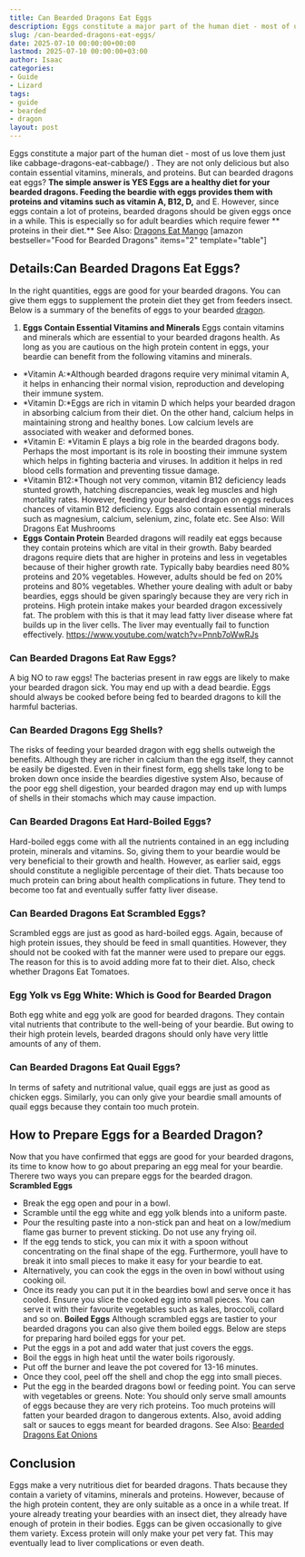 ```yaml
---
title: Can Bearded Dragons Eat Eggs
description: Eggs constitute a major part of the human diet - most of us love them just like cabbage-dragons-eat-cabbage . They are not only delicious but also contain...
slug: /can-bearded-dragons-eat-eggs/
date: 2025-07-10 00:00:00+00:00
lastmod: 2025-07-10 00:00:00+03:00
author: Isaac
categories:
- Guide
- Lizard
tags:
- guide
- bearded
- dragon
layout: post
---
```

Eggs constitute a major part of the human diet - most of us love them just like
cabbage-dragons-eat-cabbage/)
. They are not only delicious but also contain essential vitamins, minerals, and proteins. But can bearded dragons eat eggs?
**The simple answer is YES  Eggs are a healthy diet for your bearded dragons. Feeding the beardie with eggs provides them with proteins and vitamins such as vitamin A, B12, D,**
and E. However, since eggs contain a lot of proteins, bearded dragons should be given eggs once in a while. This is especially so for adult beardies which require fewer
** proteins in their diet.**
See Also:
[Dragons Eat Mango](https://pestpolicy.com/can-bearded-dragons-eat-mango/)
[amazon bestseller="Food for Bearded Dragons" items="2" template="table"]
## Details:**Can Bearded Dragons Eat Eggs?**
In the right quantities, eggs are good for your bearded dragons. You can give them eggs to supplement the protein diet they get from feeders insect. Below is a summary of the benefits of eggs to your bearded [dragon](https://pestpolicy.com/can-bearded-dragons-eat-bananas/).
1. **Eggs Contain Essential Vitamins and Minerals**
Eggs contain vitamins and minerals which are essential to your bearded dragons health. As long as you are cautious on the high protein content in eggs, your beardie can benefit from the following vitamins and minerals.
- *Vitamin A:*Although bearded dragons require very minimal vitamin A, it helps in enhancing their normal vision, reproduction and developing their immune system.
- *Vitamin D:*Eggs are rich in vitamin D which helps your bearded dragon in absorbing calcium from their diet. On the other hand, calcium helps in maintaining strong and healthy bones. Low calcium levels are associated with weaker and deformed bones.
- *Vitamin E: *Vitamin E plays a big role in the bearded dragons body. Perhaps the most important is its role in boosting their immune system which helps in fighting bacteria and viruses. In addition it helps in red blood cells formation and preventing tissue damage.
- *Vitamin B12:*Though not very common, vitamin B12 deficiency leads stunted growth, hatching discrepancies, weak leg muscles and high mortality rates. However, feeding your bearded dragon on eggs reduces chances of vitamin B12 deficiency.
Eggs also contain essential minerals such as magnesium, calcium, selenium, zinc, folate etc.
See Also:
Will Dragons Eat Mushrooms
- **Eggs Contain Protein**
Bearded dragons will readily eat eggs because they contain proteins which are vital in their growth. Baby bearded dragons require diets that are higher in proteins and less in vegetables because of their higher growth rate. Typically baby beardies need 80% proteins and 20% vegetables.
However, adults should be fed on 20% proteins and 80% vegetables. Whether youre dealing with adult or baby beardies, eggs should be given sparingly because they are very rich in proteins.
High protein intake makes your bearded dragon excessively fat. The problem with this is that it may lead fatty liver disease where fat builds up in the liver cells. The liver may eventually fail to function effectively.
https://www.youtube.com/watch?v=Pnnb7oWwRJs
### **Can Bearded Dragons Eat Raw Eggs?**
A big NO to raw eggs! The bacterias present in raw eggs are likely to make your bearded dragon sick. You may end up with a dead beardie.
Eggs should always be cooked before being fed to bearded dragons to kill the harmful bacterias.
### **Can Bearded Dragons Egg Shells?**
The risks of feeding your bearded dragon with egg shells outweigh the benefits. Although they are richer in calcium than the egg itself, they cannot be easily be digested. Even in their finest form, egg shells take long to be broken down once inside the beardies digestive system
Also, because of the poor egg shell digestion, your bearded dragon may end up with lumps of shells in their stomachs which may cause impaction.
### **Can Bearded Dragons Eat Hard-Boiled Eggs?**
Hard-boiled eggs come with all the nutrients contained in an egg including protein, minerals and vitamins. So, giving them to your beardie would be very beneficial to their growth and health.
However, as earlier said, eggs should constitute a negligible percentage of their diet. Thats because too much protein can bring about health complications in future. They tend to become too fat and eventually suffer fatty liver disease.
### **Can Bearded Dragons Eat Scrambled Eggs?**
Scrambled eggs are just as good as hard-boiled eggs. Again, because of high protein issues, they should be feed in small quantities. However, they should not be cooked with fat the manner were used to prepare our eggs.
The reason for this is to avoid adding more fat to their diet. Also, check whether
Dragons Eat Tomatoes.
### **Egg Yolk vs Egg White: Which is Good for Bearded Dragon**
Both egg white and egg yolk are good for bearded dragons. They contain vital nutrients that contribute to the well-being of your beardie. But owing to their high protein levels, bearded dragons should only have very little amounts of any of them.
### **Can Bearded Dragons Eat Quail Eggs?**
In terms of safety and nutritional value, quail eggs are just as good as chicken eggs. Similarly, you can only give your beardie small amounts of quail eggs because they contain too much protein.
## **How to Prepare Eggs for a Bearded Dragon?**
Now that you have confirmed that eggs are good for your bearded dragons, its time to know how to go about preparing an egg meal for your beardie. Therere two ways you can prepare eggs for the bearded dragon.
**Scrambled Eggs**
- Break the egg open and pour in a bowl.
- Scramble until the egg white and egg yolk blends into a uniform paste.
- Pour the resulting paste into a non-stick pan and heat on a low/medium flame gas burner to prevent sticking. Do not use any frying oil.
- If the egg tends to stick, you can mix it with a spoon without concentrating on the final shape of the egg. Furthermore, youll have to break it into small pieces to make it easy for your beardie to eat.
- Alternatively, you can cook the eggs in the oven in bowl without using cooking oil.
- Once its ready you can put it in the beardies bowl and serve once it has cooled. Ensure you slice the cooked egg into small pieces. You can serve it with their favourite vegetables such as kales, broccoli, collard and so on.
**Boiled Eggs**
Although scrambled eggs are tastier to your bearded dragons you can also give them boiled eggs. Below are steps for preparing hard boiled eggs for your pet.
- Put the eggs in a pot and add water that just covers the eggs.
- Boil the eggs in high heat until the water boils rigorously.
- Put off the burner and leave the pot covered for 13-16 minutes.
- Once they cool, peel off the shell and chop the egg into small pieces.
- Put the egg in the bearded dragons bowl or feeding point. You can serve with vegetables or greens.
Note: You should only serve small amounts of eggs because they are very rich proteins. Too much proteins will fatten your bearded dragon to dangerous extents. Also, avoid adding salt or sauces to eggs meant for bearded dragons.
See Also:
[Bearded Dragons Eat Onions](https://pestpolicy.com/can-bearded-dragons-eat-onions/)
## **Conclusion**
Eggs make a very nutritious diet for bearded dragons. Thats because they contain a variety of vitamins, minerals and proteins. However, because of the high protein content, they are only suitable as a once in a while treat.
If youre already treating your beardies with an insect diet, they already have enough of protein in their bodies. Eggs can be given occasionally to give them variety. Excess protein will only make your pet very fat. This may eventually lead to liver complications or even death.